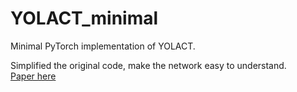 # YOLACT_minimal
Minimal PyTorch implementation of YOLACT.

Simplified the original code, make the network easy to understand.  
[Paper here](https://arxiv.org/abs/1904.02689)
